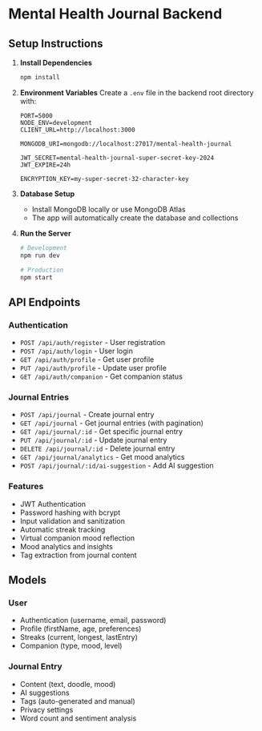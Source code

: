 # Mental Health Journal Backend

## Setup Instructions

1. **Install Dependencies**
   ```bash
   npm install
   ```

2. **Environment Variables**
   Create a `.env` file in the backend root directory with:
   ```env
   PORT=5000
   NODE_ENV=development
   CLIENT_URL=http://localhost:3000
   
   MONGODB_URI=mongodb://localhost:27017/mental-health-journal
   
   JWT_SECRET=mental-health-journal-super-secret-key-2024
   JWT_EXPIRE=24h
   
   ENCRYPTION_KEY=my-super-secret-32-character-key
   ```

3. **Database Setup**
   - Install MongoDB locally or use MongoDB Atlas
   - The app will automatically create the database and collections

4. **Run the Server**
   ```bash
   # Development
   npm run dev
   
   # Production
   npm start
   ```

## API Endpoints

### Authentication
- `POST /api/auth/register` - User registration
- `POST /api/auth/login` - User login
- `GET /api/auth/profile` - Get user profile
- `PUT /api/auth/profile` - Update user profile
- `GET /api/auth/companion` - Get companion status

### Journal Entries
- `POST /api/journal` - Create journal entry
- `GET /api/journal` - Get journal entries (with pagination)
- `GET /api/journal/:id` - Get specific journal entry
- `PUT /api/journal/:id` - Update journal entry
- `DELETE /api/journal/:id` - Delete journal entry
- `GET /api/journal/analytics` - Get mood analytics
- `POST /api/journal/:id/ai-suggestion` - Add AI suggestion

### Features
- JWT Authentication
- Password hashing with bcrypt
- Input validation and sanitization
- Automatic streak tracking
- Virtual companion mood reflection
- Mood analytics and insights
- Tag extraction from journal content

## Models

### User
- Authentication (username, email, password)
- Profile (firstName, age, preferences)
- Streaks (current, longest, lastEntry)
- Companion (type, mood, level)

### Journal Entry
- Content (text, doodle, mood)
- AI suggestions
- Tags (auto-generated and manual)
- Privacy settings
- Word count and sentiment analysis 